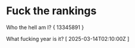 # Fuck the rankings

Who the hell am I?
{ 13345891 }

What fucking year is it?
[ 2025-03-14T02:10:00Z ]
